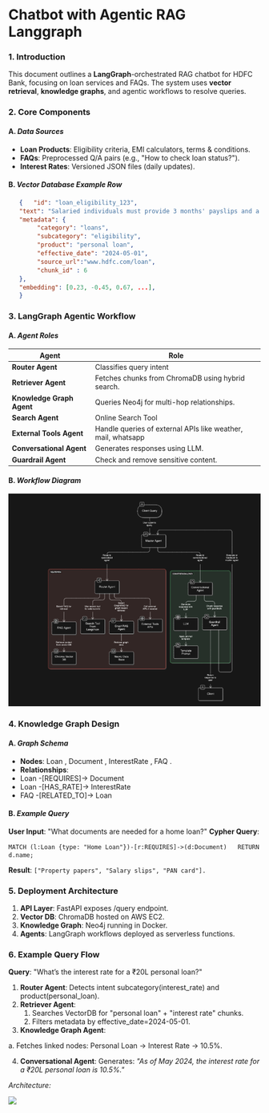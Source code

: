 # Chatbot with Agentic RAG Langgraph

### 1. Introduction 

This document outlines a **LangGraph**-orchestrated RAG chatbot for HDFC Bank, focusing on loan services and FAQs. The system uses **vector retrieval**, **knowledge graphs**, and agentic workflows to resolve queries. 

### 2. **Core Components** 
#### A. ***Data Sources*** 
- **Loan Products**: Eligibility criteria, EMI calculators, terms & conditions. 
- **FAQs**: Preprocessed Q/A pairs (e.g., "How to check loan status?"). 
- **Interest Rates**: Versioned JSON files (daily updates). 
#### B. ***Vector Database Example Row***  
```json
   {   "id": "loan_eligibility_123",   
   "text": "Salaried individuals must provide 3 months' payslips and a credit score above 750.",   
   "metadata": {   
        "category": "loans",   
        "subcategory": "eligibility",   
        "product": "personal loan",   
        "effective_date": "2024-05-01",
        "source_url":"www.hdfc.com/loan",
        "chunk_id" : 6
   },   
   "embedding": [0.23, -0.45, 0.67, ...],
   } 
```
### 3. **LangGraph Agentic Workflow** 
#### A. ***Agent Roles*** 

|**Agent** |**Role** |
| - | - |
|**Router Agent** |Classifies query intent  |
|**Retriever Agent** |Fetches chunks from ChromaDB using hybrid search. |
|**Knowledge Graph Agent** |Queries Neo4j for multi-hop relationships. |
|**Search Agent** |Online Search Tool |
|**External Tools Agent** |Handle queries of external APIs like weather, mail, whatsapp |
|**Conversational Agent** |Generates responses using LLM. |
|**Guardrail Agent** |Check and remove sensitive content. |

#### B. ***Workflow Diagram*** 

![Flow Diagram](https://github.com/shubhamjai9/chatbot_langgraph/blob/33ef26b5ff712077e200acfd0e1d6cbfcbb866db/Flow%20Diagram.png)

### 4. **Knowledge Graph Design** 
#### A. ***Graph Schema*** 
- **Nodes**: Loan , Document , InterestRate , FAQ . 
- **Relationships**: 
- Loan -[REQUIRES]-> Document  
- Loan -[HAS\_RATE]-> InterestRate  
- FAQ -[RELATED\_TO]-> Loan  
#### B. ***Example Query*** 

**User Input**: "What documents are needed for a home loan?" 
**Cypher Query**: 
```
MATCH (l:Loan {type: "Home Loan"})-[r:REQUIRES]->(d:Document)   RETURN d.name; 
```
**Result**: 
`["Property papers", "Salary slips", "PAN card"]. `

### 5. **Deployment Architecture** 
1. **API Layer**: FastAPI exposes /query endpoint. 
1. **Vector DB**: ChromaDB hosted on AWS EC2. 
1. **Knowledge Graph**: Neo4j running in Docker. 
1. **Agents**: LangGraph workflows deployed as serverless functions. 

### **6. Example Query Flow** 

**Query**: "What’s the interest rate for a ₹20L personal loan?" 

1. **Router Agent**: Detects intent subcategory(interest\_rate) and product(personal\_loan). 
1. **Retriever Agent**: 
   1. Searches VectorDB for "personal loan" + "interest rate" chunks. 
   1. Filters metadata by effective\_date=2024-05-01. 
1. **Knowledge Graph Agent**: 

a.  Fetches linked nodes: Personal Loan → Interest Rate → 10.5%. 

4. **Conversational Agent**: Generates: *"As of May 2024, the interest rate for a ₹20L personal loan is 10.5%."* 

*Architecture:* 

![](Aspose.Words.80fca639-3e58-4386-b03e-ad9d72845026.002.jpeg)
